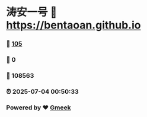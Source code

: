 # 涛安一号 :link: https://bentaoan.github.io 
### :page_facing_up: [105](https://bentaoan.github.io/tag.html) 
### :speech_balloon: 0 
### :hibiscus: 108563 
### :alarm_clock: 2025-07-04 00:50:33 
### Powered by :heart: [Gmeek](https://github.com/Meekdai/Gmeek)
